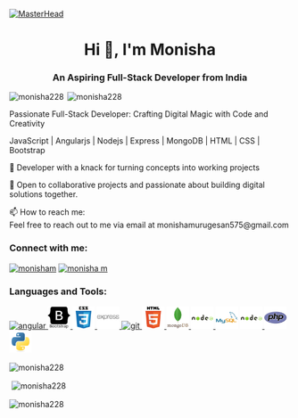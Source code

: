 [![MasterHead](https://www.meshdex.com/wp-content/uploads/2018/07/web.gif)](https://rishavchanda.io)
<h1 align="center">Hi 👋, I'm Monisha</h1>
<h3 align="center">An Aspiring Full-Stack Developer from India</h3>
<img src="https://i.pinimg.com/originals/02/74/20/0274207612d515f49012c87803a9e631.gif" alt="monisha228" align="right" alt="Coding" width="400" />

<p align="left"> <img src="https://komarev.com/ghpvc/?username=monisha228&label=Profile%20views&color=0e75b6&style=flat" alt="monisha228" /> </p>

<p align="left">
Passionate Full-Stack Developer: Crafting Digital Magic with Code and Creativity
</p>
<p align="left">
  JavaScript | Angularjs | Nodejs | Express | MongoDB | HTML | CSS | Bootstrap
</p>
<p align="left">
 🌱  Developer with a knack for turning concepts into working projects
</p>
<p align="left">
 👯  Open to collaborative projects and passionate about building digital solutions together.
</p>

<p align="left">
  📫 How to reach me:<br>
Feel free to reach out to me via email at monishamurugesan575@gmail.com
</p>

<h3 align="left">Connect with me: </h3>
<p align="left">
<a href="https://codepen.io/Monisha-M-the-encoder" target="blank"><img align="center" src="https://raw.githubusercontent.com/rahuldkjain/github-profile-readme-generator/master/src/images/icons/Social/codepen.svg" alt="monisham" height="30" width="40" /></a>
<a href="https://www.linkedin.com/in/monisha-m-978b49284/" target="blank"><img align="center" src="https://raw.githubusercontent.com/rahuldkjain/github-profile-readme-generator/master/src/images/icons/Social/linked-in-alt.svg" alt="monisha m" height="30" width="40" /></a>
</p>
<h3 align="left">Languages and Tools:</h3>
<p align="left"> <a href="https://angular.io" target="_blank" rel="noreferrer"> <img src="https://angular.io/assets/images/logos/angular/angular.svg" alt="angular" width="40" height="40"/> </a> <a href="https://getbootstrap.com" target="_blank" rel="noreferrer"> <img src="https://raw.githubusercontent.com/devicons/devicon/master/icons/bootstrap/bootstrap-plain-wordmark.svg" alt="bootstrap" width="40" height="40"/> </a> <a href="https://www.w3schools.com/css/" target="_blank" rel="noreferrer"> <img src="https://raw.githubusercontent.com/devicons/devicon/master/icons/css3/css3-original-wordmark.svg" alt="css3" width="40" height="40"/> </a> <a href="https://expressjs.com" target="_blank" rel="noreferrer"> <img src="https://raw.githubusercontent.com/devicons/devicon/master/icons/express/express-original-wordmark.svg" alt="express" width="40" height="40"/> </a> <a href="https://git-scm.com/" target="_blank" rel="noreferrer"> <img src="https://www.vectorlogo.zone/logos/git-scm/git-scm-icon.svg" alt="git" width="40" height="40"/> </a> <a href="https://www.w3.org/html/" target="_blank" rel="noreferrer"> <img src="https://raw.githubusercontent.com/devicons/devicon/master/icons/html5/html5-original-wordmark.svg" alt="html5" width="40" height="40"/> </a> <a href="https://www.mongodb.com/" target="_blank" rel="noreferrer"> <img src="https://raw.githubusercontent.com/devicons/devicon/master/icons/mongodb/mongodb-original-wordmark.svg" alt="mongodb" width="40" height="40"/> </a> <a href="https://nodejs.org" target="_blank" rel="noreferrer"> <img src="https://raw.githubusercontent.com/devicons/devicon/master/icons/nodejs/nodejs-original-wordmark.svg" alt="nodejs" width="40" height="40"/> 
</a><img src="https://raw.githubusercontent.com/devicons/devicon/master/icons/mysql/mysql-original-wordmark.svg" alt="mysql" width="40" height="40"/> </a> <a href="https://nodejs.org" target="_blank" rel="noreferrer"> <img src="https://raw.githubusercontent.com/devicons/devicon/master/icons/nodejs/nodejs-original-wordmark.svg" alt="nodejs" width="40" height="40"/> </a> <a href="https://www.php.net" target="_blank" rel="noreferrer"> <img src="https://raw.githubusercontent.com/devicons/devicon/master/icons/php/php-original.svg" alt="php" width="40" height="40"/> </a> <a href="https://www.python.org" target="_blank" rel="noreferrer"> <img src="https://raw.githubusercontent.com/devicons/devicon/master/icons/python/python-original.svg" alt="python" width="40" height="40"/> </a>  </p>

<p><img align="center" src="https://github-readme-stats.vercel.app/api/top-langs?username=monisha228&show_icons=true&locale=en&layout=compact" alt="monisha228" /></p>

<p>&nbsp;<img align="center" src="https://github-readme-stats.vercel.app/api?username=monisha228&show_icons=true&locale=en" alt="monisha228" /></p>

<p><img align="center" src="https://github-readme-streak-stats.herokuapp.com/?user=monisha228&" alt="monisha228" /></p>

<!--
**Monisha228/Monisha228** is a ✨ _special_ ✨ repository because its `README.md` (this file) appears on your GitHub profile.

Here are some ideas to get you started:

- 🔭 I’m currently working on ...
- 🌱 
-  I’m looking to collaborate on ...
- 🤔 I’m looking for help with ...
- 💬 Ask me about ...
- 📫 How to reach me:
Feel free to reach out to me via email at monishamurugesan575@gmail.com
- 😄 Pronouns: ...
- ⚡ Fun fact: ...
-->
